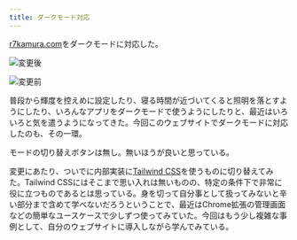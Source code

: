 ```yaml
---
title: ダークモード対応
---
```

[r7kamura.com](https://r7kamura.com/)をダークモードに対応した。

![](https://lh6.googleusercontent.com/To5ymBBNKRJq1r3jrEzljiX19h-et1a0Id1yu4IUAfdqPjPaH00K0p3UKWK7E961bkXoPL05PJ0ZhLDMbxWsG5_JRjDt7WhaiLfiDuFdI8JwycTQrgrg29sH3hNhajccs2SVI7XZCPqMExPLkQ "変更後")

![](https://lh6.googleusercontent.com/63W278cLT_ahXPV8DXUT9X3LvLWS2lCeplQiy5rx1mV7G3ZKo6craPWVjc1onGQEkNcumZmu4QhU514aYz32wFpXXz_J5eA0yGrCVnwsaENxYvKV3ldpRfoUXfIN8uKzvpXLyqtOuo0z_27sLQ "変更前")

普段から輝度を控えめに設定したり、寝る時間が近づいてくると照明を落とすようにしたり、いろんなアプリをダークモードで使うようにしたりと、最近はいろいろと気を遣うようになってきた。今回このウェブサイトでダークモードに対応したのも、その一環。

モードの切り替えボタンは無し。無いほうが良いと思っている。

変更にあたり、ついでに内部実装に[Tailwind CSS](https://tailwindcss.com/)を使うものに切り替えてみた。Tailwind CSSにはそこまで思い入れは無いものの、特定の条件下で非常に役に立つものであるとは思っている。身を切って自分事として扱ってみないと辛い部分まで含めて学べないだろうということで、最近はChrome拡張の管理画面などの簡単なユースケースで少しずつ使ってみていた。今回はもう少し複雑な事例として、自分のウェブサイトに導入しながら学んでみている。
